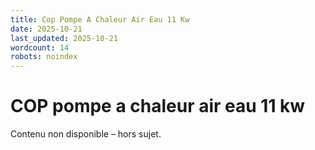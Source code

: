 ```yaml
---
title: Cop Pompe A Chaleur Air Eau 11 Kw
date: 2025-10-21
last_updated: 2025-10-21
wordcount: 14
robots: noindex
---
```


# COP pompe a chaleur air eau 11 kw

Contenu non disponible – hors sujet.